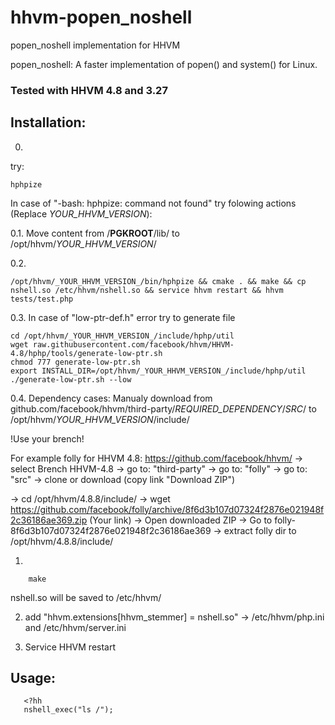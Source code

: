 # hhvm-popen_noshell
popen_noshell implementation for HHVM

popen_noshell: A faster implementation of popen() and system() for Linux.

### Tested with HHVM 4.8 and 3.27

## Installation:

0.
try:
```shell
hphpize
```

In case of "-bash: hphpize: command not found" try folowing actions (Replace _YOUR_HHVM_VERSION_):

0.1.
Move content from /__PGKROOT__/lib/ to /opt/hhvm/_YOUR_HHVM_VERSION_/

0.2.
```shell
/opt/hhvm/_YOUR_HHVM_VERSION_/bin/hphpize && cmake . && make && cp nshell.so /etc/hhvm/nshell.so && service hhvm restart && hhvm tests/test.php
```

0.3.
In case of "low-ptr-def.h" error try to generate file

```shell
cd /opt/hhvm/_YOUR_HHVM_VERSION_/include/hphp/util
wget raw.githubusercontent.com/facebook/hhvm/HHVM-4.8/hphp/tools/generate-low-ptr.sh
chmod 777 generate-low-ptr.sh
export INSTALL_DIR=/opt/hhvm/_YOUR_HHVM_VERSION_/include/hphp/util
./generate-low-ptr.sh --low
```

0.4.
Dependency cases:
Manualy download from github.com/facebook/hhvm/third-party/_REQUIRED_DEPENDENCY_/_SRC_/ 
to 
/opt/hhvm/_YOUR_HHVM_VERSION_/include/

!Use your brench!

For example folly for HHVM 4.8:
https://github.com/facebook/hhvm/
-> select Brench HHVM-4.8
-> go to: "third-party"
-> go to: "folly"
-> go to: "src"
-> clone or download (copy link "Download ZIP")

-> cd /opt/hhvm/4.8.8/include/
-> wget https://github.com/facebook/folly/archive/8f6d3b107d07324f2876e021948f2c36186ae369.zip (Your link)
-> Open downloaded ZIP
-> Go to folly-8f6d3b107d07324f2876e021948f2c36186ae369
-> extract folly dir to /opt/hhvm/4.8.8/include/

1. 
```shell
	make
```
	
nshell.so will be saved to /etc/hhvm/

2. add "hhvm.extensions[hhvm_stemmer] = nshell.so" -> /etc/hhvm/php.ini and /etc/hhvm/server.ini

3. Service HHVM restart

## Usage:

```hack
   <?hh
   nshell_exec("ls /");
```
